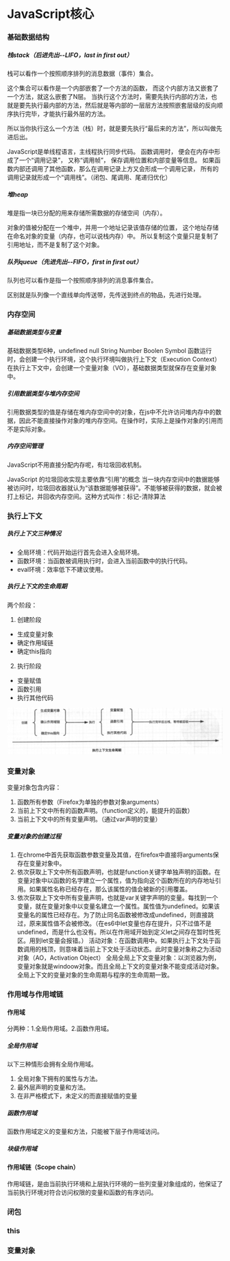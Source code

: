 # JavaScript核心
### 基础数据结构
##### 栈stack（后进先出--LIFO，last in first out）
栈可以看作一个按照顺序排列的消息数据（事件）集合。

这个集合可以看作是一个内部嵌套了一个方法的函数，
而这个内部方法又嵌套了一个方法，就这么嵌套了N层。
当执行这个方法时，需要先执行内部的方法，也就是要先执行最内部的方法，然后就是等内部的一层层方法按照嵌套层级的反向顺序执行完毕，才能执行最外层的方法。

所以当你执行这么一个方法（栈）时，就是要先执行“最后来的方法”，所以叫做先进后出。


JavaScript是单线程语言，主线程执行同步代码。 
函数调用时， 便会在内存中形成了一个“调用记录”， 又称“调用帧”， 保存调用位置和内部变量等信息。 如果函数内部还调用了其他函数，那么在调用记录上方又会形成一个调用记录， 所有的调用记录就形成一个“调用栈”。（闭包、尾调用、尾递归优化）
##### 堆heap
堆是指一块已分配的用来存储所需数据的存储空间（内存）。

对象的值被分配在一个堆中，并用一个地址记录该值存储的位置，
这个地址存储在命名对象的变量（内存，也可以说栈内存）中。
所以复制这个变量只是复制了引用地址，而不是复制了这个对象。
##### 队列queue（先进先出--FIFO，first in first out）
队列也可以看作是指一个按照顺序排列的消息事件集合。

区别就是队列像一个直线单向传送带，先传送到终点的物品，先进行处理。
### 内存空间
##### 基础数据类型与变量
基础数据类型6种，undefined null String Number Boolen Symbol
函数运行时，会创建一个执行环境，这个执行环境叫做执行上下文（Execution Context）在执行上下文中，会创建一个变量对象（VO），基础数据类型就保存在变量对象中。
##### 引用数据类型与堆内存空间
引用数据类型的值是存储在堆内存空间中的对象，在js中不允许访问堆内存中的数据，因此不能直接操作对象的堆内存空间。在操作时，实际上是操作对象的引用而不是实际对象。
##### 内存空间管理
JavaScript不用直接分配内存呢，有垃圾回收机制。

JavaScript 的垃圾回收实现主要依靠“引用”的概念 当一块内存空间中的数据能够被访问时，垃圾回收器就认为“该数据能够被获得”。不能够被获得的数据，就会被打上标记，并回收内存空间。这种方式叫作：标记-清除算法
### 执行上下文
##### 执行上下文三种情况
- 全局环境：代码开始运行首先会进入全局环境。
- 函数环境：当函数被调用执行时，会进入当前函数中的执行代码。
- eval环境：效率低下不建议使用。
##### 执行上下文的生命周期
两个阶段：
1. 创建阶段
- 生成变量对象
- 确定作用域链
- 确定this指向
2. 执行阶段
- 变量赋值
- 函数引用
- 执行其他代码

![执行上下文的生命周期](./img/1.png)

### 变量对象

变量对象包含内容：

1. 函数所有参数（Firefox为单独的参数对象arguments）
2. 当前上下文中所有的函数声明。（function定义的，能提升的函数）
3. 当前上下文中的所有变量声明。（通过var声明的变量）

##### 变量对象的创建过程 
1. 在chrome中首先获取函数参数变量及其值，在firefox中直接将arguments保存在变量对象中。
2. 依次获取上下文中所有函数声明，也就是function关键字单独声明的函数。在变量对象中以函数的名字建立一个属性，值为指向这个函数所在的内存地址引用。如果属性名称已经存在，那么该属性的值会被新的引用覆盖。
3. 依次获取上下文中所有变量声明，也就是var关键字声明的变量。每找到一个变量，就在变量对象中以变量名建立一个属性。属性值为undefined。如果该变量名的属性已经存在。为了防止同名函数被修改成undefined，则直接跳过，原来属性值不会被修改。（在es6中let变量也存在提升，只不过值不是undefined，而是什么也没有。所以在作用域开始到定义let之间存在暂时性死区。用到let变量会报错。）
活动对象：在函数调用中。如果执行上下文处于函数调用的栈顶，则意味着当前上下文处于活动状态。此时变量对象称之为活动对象（AO，Activation Object）
全局全局上下文变量对象：以浏览器为例，变量对象就是windoow对象。而且全局上下文的变量对象不能变成活动对象。全局上下文的变量对象的生命周期与程序的生命周期一致。
### 作用域与作用域链
#### 作用域

分两种：1.全局作用域。2.函数作用域。

##### 全局作用域

以下三种情形会拥有全局作用域。
1. 全局对象下拥有的属性与方法。
2. 最外层声明的变量和方法。
3. 在非严格模式下，未定义的而直接赋值的变量

##### 函数作用域
函数作用域定义的变量和方法，只能被下层子作用域访问。
##### 块级作用域
#### 作用域链（Scope chain）
作用域链，是由当前执行环境和上层执行环境的一些列变量对象组成的，他保证了当前执行环境对符合访问权限的变量和函数的有序访问。
### 闭包
### this
### 变量对象